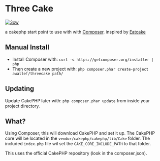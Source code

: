 # Three Cake

[![3xw](http://www.3xw.ch/img/threecake.png)](http://www.3xw.ch)

a cakephp start point to use with with [Composer](http://getcomposer.org/).
inspired by [Eatcake](https://github.com/shama/eatcake/)

## Manual Install

* Install Composer with: `curl -s https://getcomposer.org/installer | php`
* Then create a new project with: `php composer.phar create-project awallef/threecake path/`

## Updating

Update CakePHP later with: `php composer.phar update` from inside your project directory.

## What?

Using Composer, this will download CakePHP and set it up. The CakePHP core will
be located in the `vendor/cakephp/cakephp/lib/Cake` folder. The included
`index.php` file wil set the `CAKE_CORE_INCLUDE_PATH` to that folder.

This uses the official CakePHP repository (look in the composer.json).
